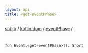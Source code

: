 ```yaml
---
layout: api
title: <get-eventPhase>
---
```

[stdlib](../../index.md) / [kotlin.dom](../index.md) / [eventPhase](index.md) / [<get-eventPhase>](_get-eventPhase_.md)

# <get-eventPhase>

```
fun Event.<get-eventPhase>(): Short
```
